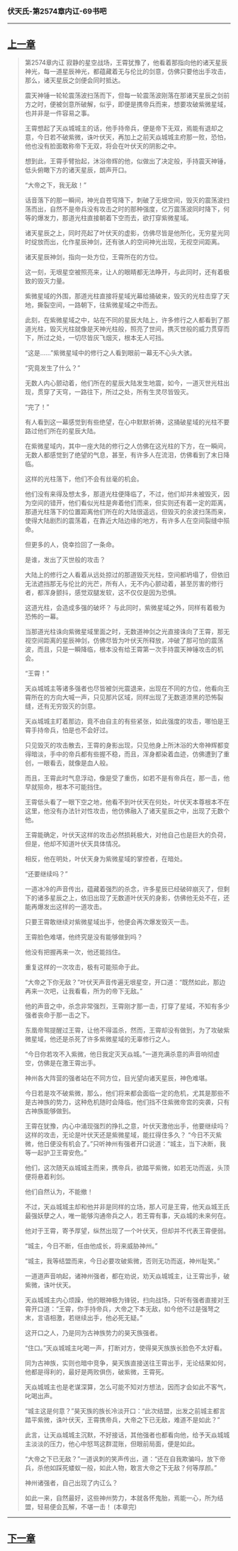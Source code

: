 ### 伏天氏-第2574章内讧-69书吧

--------
[上一章](./2499a4fb2da0bd954c4e86d5fb9c6d31.md)
--------


>
>
>
>第2574章内讧
>寂静的星空战场，王霄犹豫了，他看着那指向他的诸天星辰神光，每一道星辰神光，都蕴藏着无与伦比的剑意，仿佛只要他出手攻击，那么，诸天星辰之剑便会同时抵达。
>
>震天神锤一轮轮震荡波扫荡而下，但每一轮震荡波刚落在那诸天星辰之剑前方之时，便被剑意所破解，似乎，即便是携帝兵而来，想要攻破紫微星域，也并非是一件容易之事。
>
>王霄想起了天焱城城主的话，他手持帝兵，便是帝下无双，焉能有退却之意，今日若不破紫微，诛叶伏天，再加上之前天焱城城主府那一败，恐怕，他也没有脸面敢称帝下无双，将会在叶伏天的阴影之中。
>
>想到此，王霄手臂抬起，沐浴帝辉的他，似做出了决定般，手持震天神锤，低头俯瞰下方的诸天星辰，朗声开口。
>
>“大帝之下，我无敌！”
>
>话音落下的那一瞬间，神光自苍穹降下，刺破了无垠空间，毁灭的震荡波扫荡而出，自然不是帝兵没有攻击之时的那种强度，亿万震荡波同时降下，何等的爆发力，那道光柱直接朝着下空而去，欲打穿紫微星域。
>
>诸天星辰之上，同时亮起了叶伏天的虚影，仿佛尽皆是他所化，无穷星光同时绽放而出，化作星辰神剑，还有骇人的空间神光出现，无视空间距离。
>
>诸天星辰神剑，指向一处方位，王霄所在的方位。
>
>这一刻，无垠星空被照亮来，让人的眼睛都无法睁开，与此同时，还有着极致的毁灭力量。
>
>紫微星域的外围，那道光柱直接将星域光幕给捅破来，毁灭的光柱击穿了天地，撕裂空间，一路朝下，往紫微星域之中而去。
>
>此刻，在紫微星域之中，站在不同的星辰大陆上，许多修行之人都看到了那道光柱，毁灭光柱就像是天神光柱般，照亮了世间，携灭世般的威力贯穿而下，所过之处，一切尽皆灰飞烟灭，根本无人可挡。
>
>“这是……”紫微星域中的修行之人看到眼前一幕无不心头大骇。
>
>“究竟发生了什么？”
>
>无数人内心颤动着，他们所在的星辰大陆发生地震，如今，一道灭世光柱出现，贯穿了天穹，一路往下，所过之处，所有生灵尽皆毁灭。
>
>“完了！”
>
>有人看到这一幕感觉到有些绝望，在心中默默祈祷，这捅破星域的光柱不要路过他们所在的星辰大陆。
>
>在紫微星域内，其中一座大陆的修行之人仿佛在这光柱的下方，在一瞬间，无数人都感觉到了绝望的气息，甚至，有许多人在流泪，仿佛看到了末日降临。
>
>这样的光柱落下，他们不会有丝毫的机会。
>
>他们没有来得及想太多，那道光柱便降临了，不过，他们却并未被毁灭，因为空间的错开，他们看似光柱是奔着他们而来，但实则还有着一定的距离，那道光柱落下的位置距离他们所在的大陆很遥远，但毁灭的余波扫荡而来，使得大陆剧烈的震荡着，在靠近大陆边缘的地方，有许多人在空间裂缝中殒命。
>
>但更多的人，侥幸捡回了一条命。
>
>是谁，发出了灭世般的攻击？
>
>大陆上的修行之人看着从远处掠过的那道毁灭光柱，空间都坍塌了，但依旧无法遮挡那无与伦比的光芒，所有人，无不内心颤动着，甚至厉害的修行者，都浑身颤抖，感觉双腿发软，这不仅仅是因为恐惧。
>
>这道光柱，会造成多强的破坏？
>与此同时，紫微星域之外，同样有着极为恐怖的一幕。
>
>当那道光柱诛向紫微星域里面之时，无数道神剑之光直接诛向了王霄，那无视空间距离的星辰神剑，仿佛尽皆为叶伏天所释放，冲破了那可怕的震荡波，而且，只是一瞬降临，根本没有给王霄第一次手持震天神锤攻击的机会。
>
>“王霄！”
>
>天焱城城主等诸多强者也尽皆被剑光震退来，出现在不同的方位，他看向王霄所在的方向大喊一声，只见那片区域，同样出现了无数道漆黑的恐怖裂缝，还有无穷毁灭的剑意。
>
>天焱城城主盯着那边，竟不由自主的有些紧张，如此强度的攻击，哪怕是王霄手持帝兵，怕是也不会好过。
>
>只见毁灭的攻击散去，王霄的身影出现，只见他身上所沐浴的大帝神辉都变得暗淡，手中的帝兵都有些握不稳，而且，浑身都染着血迹，仿佛遭到了重创，一眼看去，就像是血人般。
>
>而且，王霄此时气息浮动，像是受了重伤，如若不是有帝兵在，那一击，他早就殒命，根本不可能挡住。
>
>王霄低头看了一眼下空之地，他看不到叶伏天在何处，叶伏天本尊根本不在这里，他没有办法针对性攻击，他仿佛融入了诸天星辰之中，出现了无数个他。
>
>王霄能确定，叶伏天这样的攻击必然损耗极大，对他自己也是巨大的负荷，但是，他却不知道叶伏天具体情况。
>
>相反，他在明处，叶伏天身为紫微星域的掌控者，在暗处。
>
>“还要继续吗？”
>
>一道冰冷的声音传出，蕴藏着强烈的杀念，许多星辰已经破碎崩灭了，但剩下的诸多星辰之上，依旧出现了无数道叶伏天的身影，仿佛他无处不在，还能再爆发出这样的一道攻击。
>
>只要王霄敢继续对紫微星域出手，他便会再次爆发毁灭一击。
>
>王霄脸色难堪，他终究是没有能够做到吗？
>
>他没有把握再来一次，他还能挡住。
>
>重复这样的一次攻击，极有可能殒命于此。
>
>“大帝之下你无敌？”叶伏天声音传遍无垠星空，开口道：“既然如此，那边再来一次吧，让我看看，所为的帝下无敌。”
>
>他的声音之中，杀念非常强烈，王霄刚才那一击，打穿了星域，不知有多少强者丧命于那一击之下。
>
>东凰帝鸳提醒过王霄，让他不得滥杀，然而，王霄却没有做到，为了攻破紫微星域，他还是杀死了许多紫微星域的无辜修行之人。
>
>“今日你若攻不入紫微，他日我定灭天焱城。”一道充满杀意的声音响彻虚空，仿佛是在激王霄出手。
>
>神州各大阵营的强者站在不同方位，目光望向诸天星辰，神色难堪。
>
>今日若是攻不破紫微，那么，他们将来都会面临一定的危机，尤其是那些不是古神族的势力，这种危机随时会降临，他们挡不住紫微帝宫的突袭，只有古神族能够做到。
>
>王霄在犹豫，内心中涌现强烈的挣扎之意，叶伏天激他出手，他要继续吗？
>这样的攻击，无论是叶伏天还是紫微星域，能扛得住多久？
>“今日不灭紫微，他日便没有机会了。”只听神州有强者开口说道：“城主，当下决断，我等一起护卫王霄安危。”
>
>他们，这次随天焱城城主而来，携帝兵，欲踏平紫微，如若无功而返，头顶便将悬着利剑。
>
>他们自然认为，不能撤！
>
>不过，天焱城城主却和他并非是同样的立场，那人可是王霄，他天焱城王氏最强妖孽之人，唯一能够沟通帝兵之人，若王霄有事，天焱城的未来何在。
>
>他对于王霄，寄予厚望，纵然出现了一个叶伏天，但却并不代表王霄便弱。
>
>“城主，今日不断，任由他成长，将来威胁神州。”
>
>“城主，我等结盟而来，今日必要攻破紫微，否则无功而返，神州耻笑。”
>
>一道道声音响起，诸神州强者，都在劝说，劝天焱城城主，让王霄出手，破紫微，诛叶伏天。
>
>天焱城城主内心烦躁，他的眼神极为锋锐，扫向战场，只听有强者直接对王霄开口道：“王霄，你手持帝兵，大帝之下本无敌，如今他不过是强弩之末，言语相激，若继续出手，他必死无疑。”
>
>这开口之人，乃是同为古神族势力的昊天族强者。
>
>“住口。”天焱城城主叱喝一声，打断对方，使得昊天族族长脸色不太好看。
>
>同为古神族，实则也暗中竞争，昊天族直接送往王霄出手，无论结果如何，他都是得利的，最好是两败俱伤，破紫微，王霄死。
>
>天焱城城主也是老谋深算，怎么可能不知对方想法，因而才会如此不客气，叱喝出声。
>
>“城主这是何意？”昊天族的族长冷淡开口：“此次结盟，出发之前城主都言踏平紫微，诛叶伏天，王霄携帝兵，大帝之下已无敌，难道不是如此？”
>
>此言，让天焱城城主沉默，不好接话，其他强者也都看向他，给予天焱城城主淡淡的压力，他心中怒骂这群混账，但眼前局面，便是如此。
>
>“大帝之下已无敌？”一道讽刺的笑声传出，道：“还在自我欺骗吗，放下帝兵，杀他如踩死蝼蚁一般，如此人物，敢言大帝之下无敌？何等厚颜。”
>
>神州诸强者，自己出现了内讧么？
>
>如此一来，自然最好，这些神州势力，本就各怀鬼胎，焉能一心，所为结盟，轻易便会瓦解，不堪一击！
>(本章完)
>
>

--------
[下一章](./d7729999ea6a4953cc0f029202e3fc8b.md)
--------
